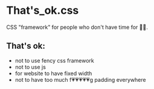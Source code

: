 # That's_ok.css
CSS "framework" for people who don't have time for 🐃💩.

## That's ok:

- not to use fency css framework
- not to use js
- for website to have fixed width
- not to have too much  f💗💗💗💗💗g padding everywhere